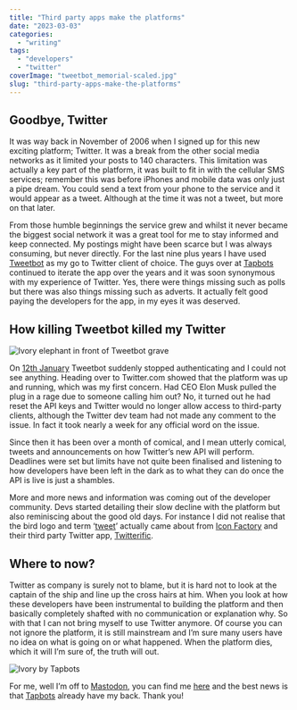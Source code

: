 ```yaml
---
title: "Third party apps make the platforms"
date: "2023-03-03"
categories: 
  - "writing"
tags: 
  - "developers"
  - "twitter"
coverImage: "tweetbot_memorial-scaled.jpg"
slug: "third-party-apps-make-the-platforms"
---
```


## Goodbye, Twitter

It was way back in November of 2006 when I signed up for this new exciting platform; Twitter. It was a break from the other social media networks as it limited your posts to 140 characters. This limitation was actually a key part of the platform, it was built to fit in with the cellular SMS services; remember this was before iPhones and mobile data was only just a pipe dream. You could send a text from your phone to the service and it would appear as a tweet. Although at the time it was not a tweet, but more on that later.

From those humble beginnings the service grew and whilst it never became the biggest social network it was a great tool for me to stay informed and keep connected. My postings might have been scarce but I was always consuming, but never directly. For the last nine plus years I have used [Tweetbot](https://tapbots.com/tweetbot/) as my go to Twitter client of choice. The guys over at [Tapbots](https://tapbots.com) continued to iterate the app over the years and it was soon synonymous with my experience of Twitter. Yes, there were things missing such as polls but there was also things missing such as adverts. It actually felt good paying the developers for the app, in my eyes it was deserved.

## How killing Tweetbot killed my Twitter

![Ivory elephant in front of Tweetbot grave](images/tweetbot_memorial-1024x683.jpg)

On [12th January](https://blog.iconfactory.com/2023/01/state-of-the-twitterverse/) Tweetbot suddenly stopped authenticating and I could not see anything. Heading over to Twitter.com showed that the platform was up and running, which was my first concern. Had CEO Elon Musk pulled the plug in a rage due to someone calling him out? No, it turned out he had reset the API keys and Twitter would no longer allow access to third-party clients, although the Twitter dev team had not made any comment to the issue. In fact it took nearly a week for any official word on the issue.

Since then it has been over a month of comical, and I mean utterly comical, tweets and announcements on how Twitter’s new API will perform. Deadlines were set but limits have not quite been finalised and listening to how developers have been left in the dark as to what they can do once the API is live is just a shambles.

More and more news and information was coming out of the developer community. Devs started detailing their slow decline with the platform but also reminiscing about the good old days. For instance I did not realise that the bird logo and term ‘[tweet](https://daringfireball.net/thetalkshow/2023/01/19/ep-367)’ actually came about from [Icon Factory](https://iconfactory.com) and their third party Twitter app, [Twitterific](https://twitterrific.com/beyond).

## Where to now?

Twitter as company is surely not to blame, but it is hard not to look at the captain of the ship and line up the cross hairs at him. When you look at how these developers have been instrumental to building the platform and then basically completely shafted with no communication or explanation why. So with that I can not bring myself to use Twitter anymore. Of course you can not ignore the platform, it is still mainstream and I’m sure many users have no idea on what is going on or what happened. When the platform dies, which it will I’m sure of, the truth will out.

![Ivory by Tapbots](images/ivory-1024x683.jpeg)

For me, well I’m off to [Mastodon](https://mastodon.social/@FunkyLarma), you can find me [here](https://mastodon.social/@FunkyLarma) and the best news is that [Tapbots](https://tapbots.com/ivory/) already have my back. Thank you!
